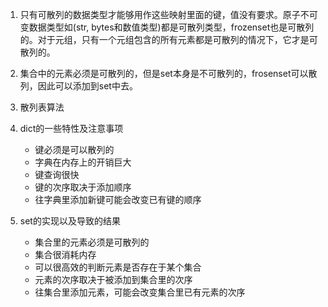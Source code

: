     
1. 只有可散列的数据类型才能够用作这些映射里面的键，值没有要求。原子不可变数据类型如(str, bytes和数值类型)都是可散列类型，frozenset也是可散列的。对于元组，只有一个元组包含的所有元素都是可散列的情况下，它才是可散列的。
2. 集合中的元素必须是可散列的，但是set本身是不可散列的，frosenset可以散列，因此可以添加到set中去。
3. 散列表算法
4. dict的一些特性及注意事项

	* 键必须是可以散列的
	* 字典在内存上的开销巨大
	* 键查询很快
	* 键的次序取决于添加顺序
	* 往字典里添加新键可能会改变已有键的顺序


5. set的实现以及导致的结果

	* 集合里的元素必须是可散列的
	* 集合很消耗内存
	* 可以很高效的判断元素是否存在于某个集合
	* 元素的次序取决于被添加到集合里的次序
	* 往集合里添加元素，可能会改变集合里已有元素的次序

